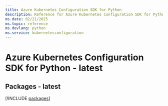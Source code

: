 ```yaml
---
title: Azure Kubernetes Configuration SDK for Python
description: Reference for Azure Kubernetes Configuration SDK for Python
ms.date: 02/21/2025
ms.topic: reference
ms.devlang: python
ms.service: kubernetesconfiguration
---
```

# Azure Kubernetes Configuration SDK for Python - latest
## Packages - latest
[!INCLUDE [packages](kubernetes-configuration-index.md)]